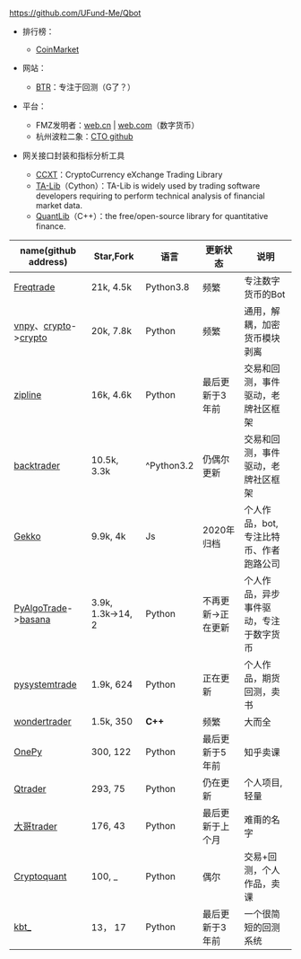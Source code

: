 https://github.com/UFund-Me/Qbot

+ 排行榜：
	+ [CoinMarket](https://coinmarketcap.com/)

+ 网站：
	+ [BTR](https://backtest-rookies.com/)：专注于回测（G了？）

+ 平台：
	+ FMZ发明者：[web.cn](https://www.fmz.cn/) | [web.com](https://www.fmz.com/)（数字货币）
	+ 杭州波粒二象：[CTO github](https://github.com/yutiansut/QUANTAXIS)

+ 网关接口封装和指标分析工具
	+ [CCXT](https://github.com/ccxt/ccxt)：CryptoCurrency eXchange Trading Library
	+ [TA-Lib](https://github.com/TA-Lib/ta-lib-python)（Cython）：TA-Lib is widely used by trading software developers requiring to perform technical analysis of financial market data.
	+ [QuantLib](https://github.com/lballabio/QuantLib)（C++）：the free/open-source library for quantitative finance.

| name(github address)       | Star,Fork        | 语言        | 更新状态         | 说明 |
| -------------------------- | ---------------- | ---------- | --------------- | --- |
| [Freqtrade](https://github.com/freqtrade/freqtrade)                | 21k, 4.5k        | Python3.8  | 频繁             | 专注数字货币的Bot |
| [vnpy](https://github.com/vnpy)、[crypto](https://github.com/vn-crypto)->[crypto](https://github.com/veighna-global) | 20k, 7.8k        | Python     | 频繁              | 通用，解耦，加密货币模块剥离 | 
| [zipline](https://github.com/quantopian/zipline)                 | 16k, 4.6k         | Python     | 最后更新于3年前    | 交易和回测，事件驱动，老牌社区框架 |
| [backtrader](https://github.com/mementum/backtrader)              | 10.5k, 3.3k       | ^Python3.2 | 仍偶尔更新        | 交易和回测，事件驱动，老牌社区框架 |     
| [Gekko](https://github.com/askmike/gekko)                   | 9.9k, 4k          | Js         | 2020年归档       | 个人作品，bot, 专注比特币、作者跑路公司 |     
| [PyAlgoTrade](https://github.com/gbeced/pyalgotrade)->[basana](https://github.com/gbeced/basana)   | 3.9k, 1.3k->14, 2 | Python     | 不再更新->正在更新 | 个人作品，异步事件驱动，专注于数字货币 |     
| [pysystemtrade](https://github.com/robcarver17/pysystemtrade)           | 1.9k, 624         | Python     | 正在更新          | 个人作品，期货回测，卖书 |
| [wondertrader](https://github.com/wondertrader)            | 1.5k, 350         | **C++**        | 频繁              | 大而全 | 
| [OnePy](https://github.com/Chandlercjy/OnePy)                   | 300, 122          | Python     | 最后更新于5年前     | 知乎卖课 |
| [Qtrader](https://github.com/josephchenhk/qtrader)                 | 293, 75           | Python     | 仍在更新           | 个人项目, 轻量 | 
| [大哥trader](https://github.com/BigBrotherTrade/trader)               |176, 43            | Python     | 最后更新于上个月    |  难甭的名字 |  
| [Cryptoquant](https://github.com/studyquant/cryptoquant)             | 100, _            | Python     | 偶尔              | 交易+回测，个人作品，卖课 |
| [kbt_](https://github.com/kerwinyc/kbt_)                    | 13， 17           | Python     | 最后更新于3年前     | 一个很简短的回测系统 | 
